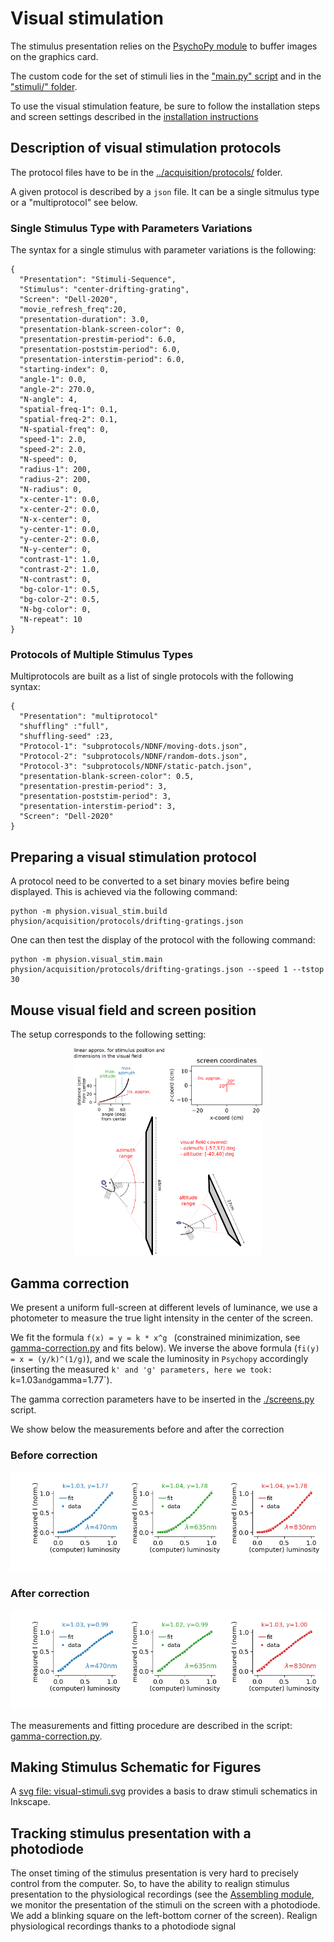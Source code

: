 # Visual stimulation

The stimulus presentation relies on the [PsychoPy module](https://www.psychopy.org) to buffer images on the graphics card.

The custom code for the set of stimuli lies in the ["main.py" script](./main.py) and in the ["stimuli/" folder](./stimuli).

To use the visual stimulation feature, be sure to follow the installation steps and screen settings described in the [installation instructions](../../docs/install/README.md)

## Description of visual stimulation protocols

The protocol files have to be in the [../acquisition/protocols/](../acquisition/protocols/) folder.

A given protocol is described by a `json` file. It can be a single sitmulus type or a "multiprotocol" see below.

### Single Stimulus Type with Parameters Variations

The syntax for a single stimulus with parameter variations is the following:

```
{
  "Presentation": "Stimuli-Sequence",
  "Stimulus": "center-drifting-grating",
  "Screen": "Dell-2020",
  "movie_refresh_freq":20,
  "presentation-duration": 3.0,
  "presentation-blank-screen-color": 0,
  "presentation-prestim-period": 6.0,
  "presentation-poststim-period": 6.0,
  "presentation-interstim-period": 6.0,
  "starting-index": 0,
  "angle-1": 0.0,
  "angle-2": 270.0,
  "N-angle": 4,
  "spatial-freq-1": 0.1,
  "spatial-freq-2": 0.1,
  "N-spatial-freq": 0,
  "speed-1": 2.0,
  "speed-2": 2.0,
  "N-speed": 0,
  "radius-1": 200,
  "radius-2": 200,
  "N-radius": 0,
  "x-center-1": 0.0,
  "x-center-2": 0.0,
  "N-x-center": 0,
  "y-center-1": 0.0,
  "y-center-2": 0.0,
  "N-y-center": 0,
  "contrast-1": 1.0,
  "contrast-2": 1.0,
  "N-contrast": 0,
  "bg-color-1": 0.5,
  "bg-color-2": 0.5,
  "N-bg-color": 0,
  "N-repeat": 10
}
```

### Protocols of Multiple Stimulus Types

Multiprotocols are built as a list of single protocols with the following syntax:

```
{
  "Presentation": "multiprotocol"
  "shuffling" :"full",
  "shuffling-seed" :23,
  "Protocol-1": "subprotocols/NDNF/moving-dots.json",
  "Protocol-2": "subprotocols/NDNF/random-dots.json",
  "Protocol-3": "subprotocols/NDNF/static-patch.json",
  "presentation-blank-screen-color": 0.5,
  "presentation-prestim-period": 3,
  "presentation-poststim-period": 3,
  "presentation-interstim-period": 3,
  "Screen": "Dell-2020"
}
```

## Preparing a visual stimulation protocol

A protocol need to be converted to a set binary movies befire being displayed.
This is achieved via the following command:

```
python -m physion.visual_stim.build physion/acquisition/protocols/drifting-gratings.json
```

One can then test the display of the protocol with the following command: 
```
python -m physion.visual_stim.main physion/acquisition/protocols/drifting-gratings.json --speed 1 --tstop 30
```

## Mouse visual field and screen position

The setup corresponds to the following setting:

<p align="center">
  <img src="../../../docs/visual_stim/visual-field.svg" width="60%" />
</p>


## Gamma correction

We present a uniform full-screen at different levels of luminance, we use a photometer to measure the true light intensity in the center of the screen.

We fit the formula `f(x) = y = k * x^g ` (constrained minimization, see [gamma-correction.py](./gamma-correction.py) and fits below).
We inverse the above formula (`fi(y) = x = (y/k)^(1/g)`), and we scale the luminosity in `Psychopy` accordingly (inserting the measured `k' and 'g' parameters, here we took: `k=1.03` and `gamma=1.77`).

The gamma correction parameters have to be inserted in the [./screens.py](screens.py) script.

We show below the measurements before and after the correction

### Before correction

<p align="center">
  <img src="../../../docs/visual_stim/gamma-correction-before.png" />
</p>

### After correction
<p align="center">
  <img src="../../../docs/visual_stim/gamma-correction-after.png"/>
</p>

The measurements and fitting procedure are described in the script: [gamma-correction.py](./gamma-correction.py).

## Making Stimulus Schematic for Figures

A [svg file: visual-stimuli.svg](../../../docs/visual_stim/visual-stimuli.svg) provides a basis to draw stimuli schematics in Inkscape.

## Tracking stimulus presentation with a photodiode

The onset timing of the stimulus presentation is very hard to precisely control from the computer. So, to have the ability to realign stimulus presentation to the physiological recordings (see the [Assembling module](../assembling/README.md), we monitor the presentation of the stimuli on the screen with a photodiode.
We add a blinking square on the left-bottom corner of the screen).
Realign physiological recordings thanks to a photodiode signal


